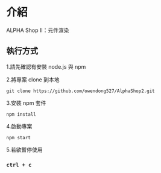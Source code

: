 # 介紹

ALPHA Shop II：元件渲染


## 執行方式

1.請先確認有安裝 node.js 與 npm

2.將專案 clone 到本地

    git clone https://github.com/owendong527/AlphaShop2.git
    
3.安裝 npm 套件

    npm install

4.啟動專案

    npm start
    
5.若欲暫停使用

### `ctrl + c`